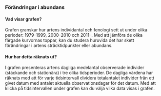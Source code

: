 ### Förändringar i abundans

#### Vad visar grafen?

Grafen granskar hur artens individantal och fenologi sett ut under olika perioder: 1979–1999, 2000–2010 och 2011–. Med att jämföra de olika färgade kurvornas toppar, kan du studera huruvida det har skett förändringar i artens sträcktidpunkter eller abundans.

#### Hur har detta räknats ut?

I grafen presenteras artens dagliga medelantal observerade individer (stäckande och stationära) i tre olika
tidsperioder. De dagliga värdena har räknats med att för varje tidsintervall dividera totalantalet individer från ett givet datum med antalet aktuella observationsdagar för det datum. Med att klicka på tidsintervallen under grafen kan du välja vilka data visas i grafen.
